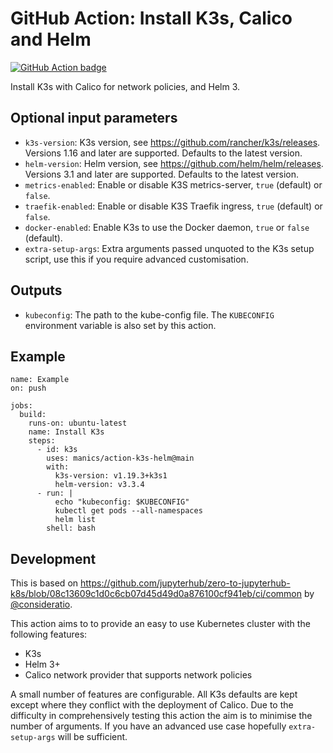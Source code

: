 # GitHub Action: Install K3s, Calico and Helm
[![GitHub Action badge](https://github.com/manics/action-k3s-helm/workflows/Test/badge.svg)](https://github.com/manics/action-k3s-helm/actions)

Install K3s with Calico for network policies, and Helm 3.


## Optional input parameters
- `k3s-version`: K3s version, see https://github.com/rancher/k3s/releases.
   Versions 1.16 and later are supported. Defaults to the latest version.
- `helm-version`: Helm version, see https://github.com/helm/helm/releases.
   Versions 3.1 and later are supported. Defaults to the latest version.
- `metrics-enabled`: Enable or disable K3S metrics-server, `true` (default) or `false`.
- `traefik-enabled`: Enable or disable K3S Traefik ingress, `true` (default) or `false`.
- `docker-enabled`: Enable K3s to use the Docker daemon, `true` or `false` (default).
- `extra-setup-args`: Extra arguments passed unquoted to the K3s setup script, use this if you require advanced customisation.


## Outputs
- `kubeconfig`: The path to the kube-config file.
The `KUBECONFIG` environment variable is also set by this action.


## Example
```
name: Example
on: push

jobs:
  build:
    runs-on: ubuntu-latest
    name: Install K3s
    steps:
      - id: k3s
        uses: manics/action-k3s-helm@main
        with:
          k3s-version: v1.19.3+k3s1
          helm-version: v3.3.4
      - run: |
          echo "kubeconfig: $KUBECONFIG"
          kubectl get pods --all-namespaces
          helm list
        shell: bash
```


## Development

This is based on https://github.com/jupyterhub/zero-to-jupyterhub-k8s/blob/08c13609c1d0c6cb07d45d49d0a876100cf941eb/ci/common by [@consideratio](https://github.com/consideratio).

This action aims to to provide an easy to use Kubernetes cluster with the following features:
- K3s
- Helm 3+
- Calico network provider that supports network policies

A small number of features are configurable.
All K3s defaults are kept except where they conflict with the deployment of Calico.
Due to the difficulty in comprehensively testing this action the aim is to minimise the number of arguments.
If you have an advanced use case hopefully `extra-setup-args` will be sufficient.
